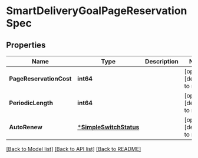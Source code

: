 # SmartDeliveryGoalPageReservationSpec

## Properties
Name | Type | Description | Notes
------------ | ------------- | ------------- | -------------
**PageReservationCost** | **int64** |  | [optional] [default to null]
**PeriodicLength** | **int64** |  | [optional] [default to null]
**AutoRenew** | [***SimpleSwitchStatus**](SimpleSwitchStatus.md) |  | [optional] [default to null]

[[Back to Model list]](../README.md#documentation-for-models) [[Back to API list]](../README.md#documentation-for-api-endpoints) [[Back to README]](../README.md)


